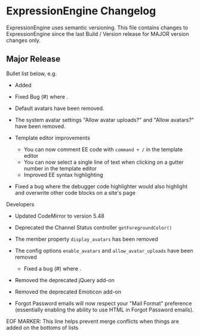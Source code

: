 # ExpressionEngine Changelog

ExpressionEngine uses semantic versioning. This file contains changes to ExpressionEngine since the last Build / Version release for MAJOR version changes only.

## Major Release

Bullet list below, e.g.
   - Added <new feature>
   - Fixed Bug (#<issue number>) where <bug behavior>.


- Default avatars have been removed.
- The system avatar settings "Allow avatar uploads?" and "Allow avatars?" have been removed.

- Template editor improvements
    - You can now comment EE code with `command + /` in the template editor
    - You can now select a single line of text when clicking on a gutter number in the template editor
    - Improved EE syntax highlighting
- Fixed a bug where the debugger code highlighter would also highlight and overwrite other code blocks on a site's page

Developers
- Updated CodeMirror to version 5.48
- Deprecated the Channel Status controller `getForegroundColor()`
- The member property `display_avatars` has been removed
- The config options `enable_avatars` and `allow_avatar_uploads` have been removed
   - Fixed a bug (#<linked issue number>) where <bug behavior>.
- Removed the deprecated jQuery add-on
- Removed the deprecated Emoticon add-on

- Forgot Password emails will now respect your "Mail Format" preference (essentially enabling the ability to use HTML in Forgot Password emails).

EOF MARKER: This line helps prevent merge conflicts when things are
added on the bottoms of lists
